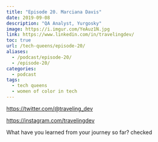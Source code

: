 ```yaml
---
title: "Episode 20. Marciana Davis"
date: 2019-09-08
description: "QA Analyst, Yurgosky"
image: https://i.imgur.com/YeAuz1N.jpg
link: https://www.linkedin.com/in/travelingdev/
toc: true
url: /tech-queens/episode-20/
aliases:
  - /podcast/episode-20/
  - /episode-20/
categories:
  - podcast
tags:
  - tech queens
  - women of color in tech
---
```


https://twitter.com/@traveling_dev

https://instagram.com/travelingdev

What have you learned from your journey so far? checked
